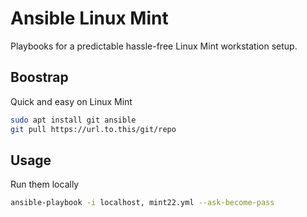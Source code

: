 # Ansible Linux Mint
Playbooks for a predictable hassle-free Linux Mint workstation setup.

## Boostrap
Quick and easy on Linux Mint
```bash
sudo apt install git ansible
git pull https://url.to.this/git/repo
```

## Usage
Run them locally

```bash
ansible-playbook -i localhost, mint22.yml --ask-become-pass
```
